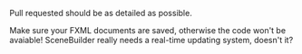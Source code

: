 Pull requested should be as detailed as possible.

Make sure your FXML documents are saved, otherwise the code won't be avaiable! SceneBuilder really needs a real-time updating system, doesn't it?
